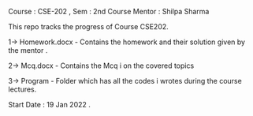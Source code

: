 Course : CSE-202 , Sem : 2nd 
Course Mentor : Shilpa Sharma 

This repo tracks the progress of Course CSE202.

1-> Homework.docx - Contains the homework and their solution 
    given by the mentor .

2-> Mcq.docx - Contains the Mcq i on the covered topics 

3-> Program - Folder which has all the codes i wrotes 
    during the course lectures.
    
Start Date : 19 Jan 2022 .